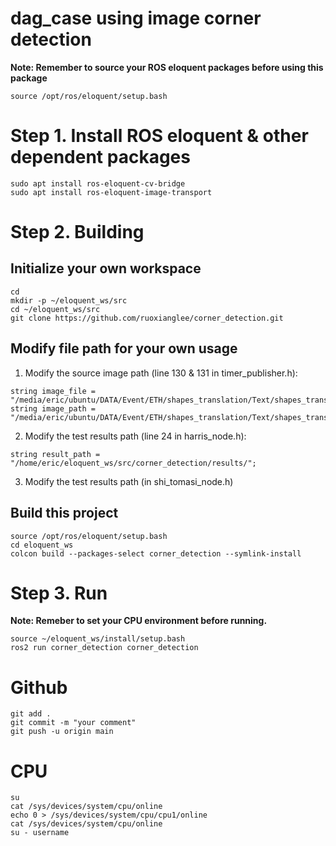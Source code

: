 # dag_case using image corner detection

**Note: Remember to source your ROS eloquent packages before using this package**
```
source /opt/ros/eloquent/setup.bash
```

# Step 1. Install ROS eloquent & other dependent packages
```
sudo apt install ros-eloquent-cv-bridge
sudo apt install ros-eloquent-image-transport
```

# Step 2. Building
## Initialize your own workspace
```
cd
mkdir -p ~/eloquent_ws/src
cd ~/eloquent_ws/src
git clone https://github.com/ruoxianglee/corner_detection.git
```

## Modify file path for your own usage
1. Modify the source image path (line 130 & 131 in timer_publisher.h):
```
string image_file = "/media/eric/ubuntu/DATA/Event/ETH/shapes_translation/Text/shapes_translation/images.txt";
string image_path = "/media/eric/ubuntu/DATA/Event/ETH/shapes_translation/Text/shapes_translation/";
```

2. Modify the test results path (line 24 in harris_node.h):
```
string result_path = "/home/eric/eloquent_ws/src/corner_detection/results/";
```

3. Modify the test results path (in shi_tomasi_node.h)

## Build this project
```
source /opt/ros/eloquent/setup.bash
cd eloquent_ws
colcon build --packages-select corner_detection --symlink-install
```
# Step 3. Run
**Note: Remeber to set your CPU environment before running.**
```
source ~/eloquent_ws/install/setup.bash
ros2 run corner_detection corner_detection
```

# Github

```
git add .
git commit -m "your comment"
git push -u origin main
```

# CPU 
```
su
cat /sys/devices/system/cpu/online
echo 0 > /sys/devices/system/cpu/cpu1/online
cat /sys/devices/system/cpu/online
su - username
```
